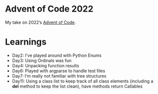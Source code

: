 # Advent of Code 2022

My take on 2022’s [Advent of Code](https://adventofcode.com/2022/).

# Learnings

- Day2: I’ve played around with Python Enums
- Day3: Using Ordinals was fun
- Day4: Unpacking function results
- Day6: Played with argparse to handle test files
- Day7: I’m really not familiar with tree structures
- Day11: Using a class list to keep track of all class elements (including a __del__ method to keep the list clean), have methods return Callables
